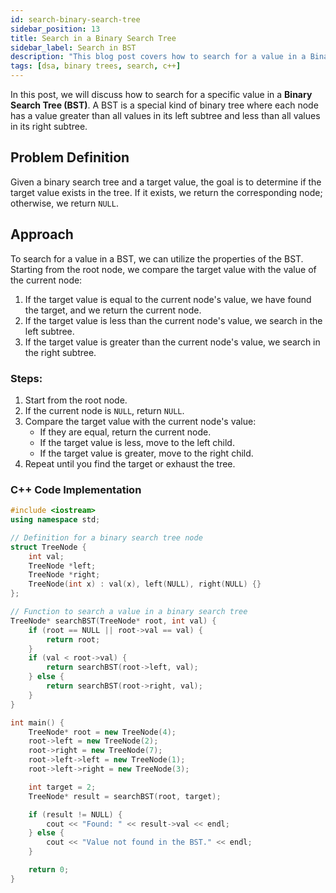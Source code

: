 ```yaml
---
id: search-binary-search-tree
sidebar_position: 13
title: Search in a Binary Search Tree
sidebar_label: Search in BST
description: "This blog post covers how to search for a value in a Binary Search Tree (BST) in C++, along with explanations and code examples."
tags: [dsa, binary trees, search, c++]
---
```


In this post, we will discuss how to search for a specific value in a **Binary Search Tree (BST)**. A BST is a special kind of binary tree where each node has a value greater than all values in its left subtree and less than all values in its right subtree.

## Problem Definition
Given a binary search tree and a target value, the goal is to determine if the target value exists in the tree. If it exists, we return the corresponding node; otherwise, we return `NULL`.

## Approach
To search for a value in a BST, we can utilize the properties of the BST. Starting from the root node, we compare the target value with the value of the current node:

1. If the target value is equal to the current node's value, we have found the target, and we return the current node.
2. If the target value is less than the current node's value, we search in the left subtree.
3. If the target value is greater than the current node's value, we search in the right subtree.

### Steps:
1. Start from the root node.
2. If the current node is `NULL`, return `NULL`.
3. Compare the target value with the current node's value:
   - If they are equal, return the current node.
   - If the target value is less, move to the left child.
   - If the target value is greater, move to the right child.
4. Repeat until you find the target or exhaust the tree.

### C++ Code Implementation

```cpp
#include <iostream>
using namespace std;

// Definition for a binary search tree node
struct TreeNode {
    int val;
    TreeNode *left;
    TreeNode *right;
    TreeNode(int x) : val(x), left(NULL), right(NULL) {}
};

// Function to search a value in a binary search tree
TreeNode* searchBST(TreeNode* root, int val) {
    if (root == NULL || root->val == val) {
        return root;
    }
    if (val < root->val) {
        return searchBST(root->left, val);
    } else {
        return searchBST(root->right, val);
    }
}

int main() {
    TreeNode* root = new TreeNode(4);
    root->left = new TreeNode(2);
    root->right = new TreeNode(7);
    root->left->left = new TreeNode(1);
    root->left->right = new TreeNode(3);

    int target = 2;
    TreeNode* result = searchBST(root, target);

    if (result != NULL) {
        cout << "Found: " << result->val << endl;
    } else {
        cout << "Value not found in the BST." << endl;
    }

    return 0;
}

